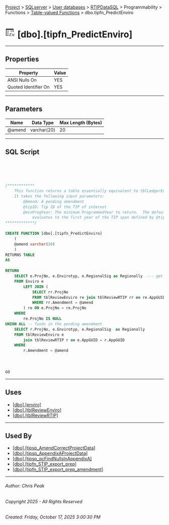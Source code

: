 #### 

[Project](../../../../../../index.md) > [SQLserver](../../../../../index.md) > [User databases](../../../../index.md) > [RTIPDataSQL](../../../index.md) > Programmability > Functions > [Table-valued Functions](Table-valued_Functions.md) > dbo.tipfn_PredictEnviro

# ![Table-valued Functions](../../../../../../Images/Function_Table32.png) [dbo].[tipfn_PredictEnviro]

---

## <a name="#properties"></a>Properties

| Property | Value |
|---|---|
| ANSI Nulls On | YES |
| Quoted Identifier On | YES |


---

## <a name="#parameters"></a>Parameters

| Name | Data Type | Max Length (Bytes) |
|---|---|---|
| @amend | varchar(20) | 20 |


---

## <a name="#sqlscript"></a>SQL Script

```sql




/************
    This function returns a table essentially equivalent to tblLedgerEdit for the enviro table.
    It takes the following input parameters:
        @Amend: A pending amendment
        @tipID: Tip ID of the TIP of interest
        @minProgYear: The minimum ProgrammedYear to return.  The default
            evaluates to the first year of the TIP span defined by @tipID.
*************/

CREATE FUNCTION [dbo].[tipfn_PredictEnviro]
    (
    @amend varchar(20)
    )
RETURNS TABLE
AS

RETURN
    SELECT e.ProjNo, e.Envirotyp, e.RegionalSig as Regionally  --- get projects in the posted database that are not in the amendment
    FROM Enviro e
        LEFT JOIN (
            SELECT rr.ProjNo
            FROM tblReviewEnviro re join tblReviewRTIP rr on re.AppGUID = rr.AppGUID
            WHERE rr.Amendment = @amend
        ) re ON e.ProjNo = re.ProjNo
    WHERE
        re.ProjNo IS NULL  
UNION ALL -- funds in the pending amendment
    SELECT r.ProjNo, e.Envirotyp, e.RegionalSig  as Regionally
    FROM tblReviewEnviro e
		join tblReviewRTIP r on e.AppGUID = r.AppGUID
    WHERE
        r.Amendment = @amend



GO

```


---

## <a name="#uses"></a>Uses

* [[dbo].[enviro]](../../../Tables/dbo_enviro.md)
* [[dbo].[tblReviewEnviro]](../../../Tables/dbo_tblReviewEnviro.md)
* [[dbo].[tblReviewRTIP]](../../../Tables/dbo_tblReviewRTIP.md)


---

## <a name="#usedby"></a>Used By

* [[dbo].[tipsp_AmendCorrectProjectData]](../../Stored_Procedures/dbo_tipsp_AmendCorrectProjectData.md)
* [[dbo].[tipsp_AppendixAProjectData]](../../Stored_Procedures/dbo_tipsp_AppendixAProjectData.md)
* [[dbo].[tipsp_qcFindNullsInAppendixA]](../../Stored_Procedures/dbo_tipsp_qcFindNullsInAppendixA.md)
* [[dbo].[tipfn_STIP_export_prep]](dbo_tipfn_STIP_export_prep.md)
* [[dbo].[tipfn_STIP_export_prep_amendment]](dbo_tipfn_STIP_export_prep_amendment.md)


---

###### Author:  Chris Peak

###### Copyright 2025 - All Rights Reserved

###### Created: Friday, October 17, 2025 3:00:30 PM

